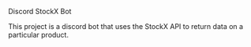 Discord StockX Bot

This project is a discord bot that uses the StockX API to return data on a particular product.
